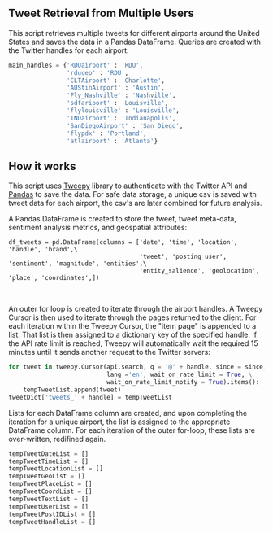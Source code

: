 ## Tweet Retrieval from Multiple Users

This script retrieves multiple tweets for different airports around the United States and saves the data in a Pandas DataFrame.  Queries are created with the Twitter handles for each airport:

```python
main_handles = {'RDUairport' : 'RDU',
                'rduceo' : 'RDU',
                'CLTAirport' : 'Charlotte',
                'AUStinAirport' : 'Austin',
                'Fly_Nashville' : 'Nashville',
                'sdfariport' : 'Louisville',
                'flylouisville' : 'Louisville',
                'INDairport' : 'Indianapolis',
                'SanDiegoAirport' : 'San_Diego',
                'flypdx' : 'Portland',
                'atlairport' : 'Atlanta'}
```

## How it works

This script uses [Tweepy](https://github.com/tweepy/tweepy) library to authenticate with the Twitter API and [Pandas](https://github.com/pandas-dev/pandas) to save the data.  For safe data storage, a unique csv is saved with tweet data for each airport, the csv's are later combined for future analysis.

A Pandas DataFrame is created to store the tweet, tweet meta-data, sentiment analysis metrics, and geospatial attributes:

```
df_tweets = pd.DataFrame(columns = ['date', 'time', 'location', 'handle', 'brand',\
                                    'tweet', 'posting_user', 'sentiment', 'magnitude', 'entities',\
                                    'entity_salience', 'geolocation', 'place', 'coordinates',])
```

<br>

An outer for loop is created to iterate through the airport handles.  A Tweepy Cursor is then used to iterate through the pages returned to the client.  For each iteration within the Tweepy Cursor, the "item page" is appended to a list.  That list is then assigned to a dictionary key of the specified handle. If the API rate limit is reached, Tweepy will automatically wait the required 15 minutes until it sends another request to the Twitter servers:

```python
for tweet in tweepy.Cursor(api.search, q = '@' + handle, since = since, \
                           lang ='en', wait_on_rate_limit = True, \
                           wait_on_rate_limit_notify = True).items():
    tempTweetList.append(tweet)
tweetDict['tweets_' + handle] = tempTweetList
```


Lists for each DataFrame column are created, and upon completing the iteration for a unique airport, the list is assigned to the appropriate DataFrame column.  For each iteration of the outer for-loop, these lists are over-written, redifined again.

```python
tempTweetDateList = []
tempTweetTimeList = []
tempTweetLocationList = []
tempTweetGeoList = []
tempTweetPlaceList = []
tempTweetCoordList = []
tempTweetTextList = []
tempTweetUserList = []
tempTweetPostIDList = []
tempTweetHandleList = []
```

